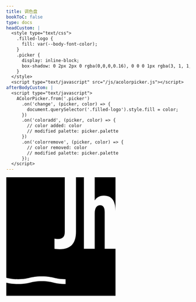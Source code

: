 ```yaml
---
title: 调色盘
bookToC: false
type: docs
headCustom: |
  <style type="text/css">
    .filled-logo {
      fill: var(--body-font-color);
    }
    .picker {
      display: inline-block;
      box-shadow: 0 2px 2px 0 rgba(0,0,0,0.16), 0 0 0 1px rgba(3, 1, 1, 0.08);
    }
  </style>
  <script type="text/javascript" src="/js/acolorpicker.js"></script>
afterBodyCustom: |
  <script type="text/javascript">
    AColorPicker.from('.picker')
      .on('change', (picker, color) => {
        document.querySelector('.filled-logo').style.fill = color;
      })
      .on('coloradd', (picker, color) => {
        // color added: color
        // modified palette: picker.palette
      })
      .on('colorremove', (picker, color) => {
        // color removed: color
        // modified palette: picker.palette
      });
  </script>
---
```


<div class="picker" acp-color="#EFE9E7" acp-palette="PALETTE_MATERIAL_CHROME" acp-palette-editable></div>

<svg xmlns="http://www.w3.org/2000/svg" viewBox="0 0 300 324.08" width="300px" aria-label="Jh Logo">
  <path class="filled-logo" d="M268.15,50.3c21.22,0,31.84,13.86,31.85,41.58V0h-57V63.15c5.77-8.57,14.15-12.85,25.15-12.85Z"/>
  <path class="filled-logo" d="M270.38,195.6V95.28c0-12.48-4.1-18.72-12.29-18.72-10.06,0-15.09,7.64-15.09,22.91v96.12h-29.62V0h-21.79V149.21c0,31.67-14.91,47.5-44.71,47.5-5.96,0-10.71-.38-14.25-1.12v-27.94c2.79,.75,6.15,1.12,10.06,1.12,12.11,0,18.16-6.24,18.16-18.72V0H.52V274.82c.31,.07,.62,.15,.93,.22,8.01,1.89,15.58,3.68,31.13,3.68s23.12-1.79,31.13-3.68c8.39-1.98,17.06-4.03,34.14-4.03s25.76,2.05,34.14,4.03c8.01,1.89,15.58,3.68,31.13,3.68v13.1c-17.08,0-25.76-2.05-34.14-4.03-8.01-1.89-15.58-3.68-31.13-3.68s-23.12,1.79-31.13,3.68c-8.39,1.98-17.06,4.03-34.14,4.03-15.68,0-24.27-1.73-32.07-3.54v36.37H300V195.6h-29.62Z"/>
</svg>

